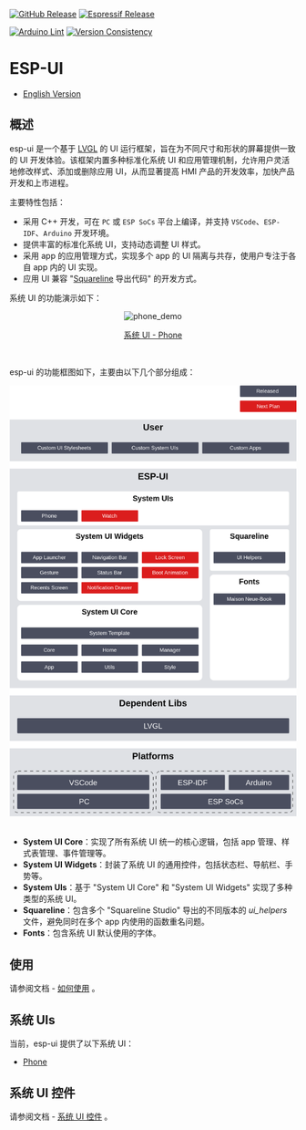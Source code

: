 [![GitHub Release](https://img.shields.io/github/v/release/espressif/esp-ui)](https://github.com/espressif/esp-ui/releases) [![Espressif Release](https://components.espressif.com/components/espressif/esp-ui/badge.svg)](https://components.espressif.com/components/espressif/esp-ui)

[![Arduino Lint](https://github.com/espressif/esp-ui/actions/workflows/arduino_lint.yml/badge.svg)](https://github.com/espressif/esp-ui/actions/workflows/arduino_lint.yml) [![Version Consistency](https://github.com/espressif/esp-ui/actions/workflows/check_lib_versions.yml/badge.svg)](https://github.com/espressif/esp-ui/actions/workflows/check_lib_versions.yml)

# ESP-UI

* [English Version](./README.md)

## 概述

esp-ui 是一个基于 [LVGL](https://github.com/lvgl/lvgl) 的 UI 运行框架，旨在为不同尺寸和形状的屏幕提供一致的 UI 开发体验。该框架内置多种标准化系统 UI 和应用管理机制，允许用户灵活地修改样式、添加或删除应用 UI，从而显著提高 HMI 产品的开发效率，加快产品开发和上市进程。

主要特性包括：

- 采用 C++ 开发，可在 `PC` 或 `ESP SoCs` 平台上编译，并支持 `VSCode`、`ESP-IDF`、`Arduino` 开发环境。
- 提供丰富的标准化系统 UI，支持动态调整 UI 样式。
- 采用 app 的应用管理方式，实现多个 app 的 UI 隔离与共存，使用户专注于各自 app 内的 UI 实现。
- 应用 UI 兼容 "[Squareline](https://squareline.io/) 导出代码" 的开发方式。

系统 UI 的功能演示如下：

<div align="center"><img src="https://dl.espressif.com/AE/esp-dev-kits/esp_ui_phone_demo_2.gif" alt ="phone_demo" width="600"></div>
<p align="center">
<a href="./docs/system_ui_phone_CN.md"> 系统 UI - Phone </a>
</p>
<br>

esp-ui 的功能框图如下，主要由以下几个部分组成：

<div align="center"><img src="docs/_static/readme/block_diagram.png" alt ="block_diagram" width="600"></div>
<br>

- **System UI Core**：实现了所有系统 UI 统一的核心逻辑，包括 app 管理、样式表管理、事件管理等。
- **System UI Widgets**：封装了系统 UI 的通用控件，包括状态栏、导航栏、手势等。
- **System UIs**：基于 "System UI Core" 和 "System UI Widgets" 实现了多种类型的系统 UI。
- **Squareline**：包含多个 "Squareline Studio" 导出的不同版本的 *ui_helpers* 文件，避免同时在多个 app 内使用的函数重名问题。
- **Fonts**：包含系统 UI 默认使用的字体。

## 使用

请参阅文档 - [如何使用](./docs/how_to_use_CN.md) 。

## 系统 UIs

当前，esp-ui 提供了以下系统 UI：

- [Phone](./docs/system_ui_phone_CN.md)

## 系统 UI 控件

请参阅文档 - [系统 UI 控件](./docs/system_ui_widgets_CN.md) 。
